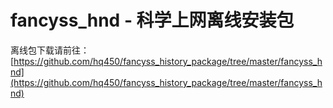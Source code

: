# fancyss_hnd - 科学上网离线安装包
离线包下载请前往：[https://github.com/hq450/fancyss_history_package/tree/master/fancyss_hnd](https://github.com/hq450/fancyss_history_package/tree/master/fancyss_hnd)